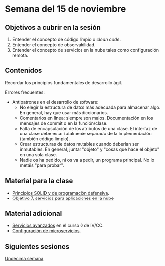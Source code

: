 # Semana del 15 de noviembre


## Objetivos a cubrir en la sesión

1. Entender el concepto de código limpio o *clean code*.
2. Entender el concepto de observabilidad.
3. Entender el concepto de servicios en la nube tales como configuración remota.

## Contenidos

Recordar los principios fundamentales de desarrollo ágil.

Errores frecuentes:

* Antipatrones en el desarrollo de software:
  * No elegir la estructura de datos más adecuada para almacenar algo. En general, hay que usar más diccionarios.
  * Comentarios en línea: siempre son malos. Documentación en los mensajes de commit o en la función/clase.
  * Falta de encapsulación de los atributos de una clase. El interfaz de una
    clase debe estar totalmente separado de la implementación (también código
    limpio).
  * Crear estructuras de datos mutables cuando deberían ser inmutables. En
    general, juntar "objeto" y "cosas que hace el objeto" en una sola clase.
  * Nadie os ha pedido, ni os va a pedir, un programa principal. No lo metáis
    "para probar".
  

## Material para la clase

* [Principios SOLID y de programación defensiva](https://jj.github.io/curso-tdd/temas/a-programar.html).
* [Objetivo 7, servicios para aplicaciones en la nube](http://jj.github.io/IV/documentos/proyecto/7.Servicios)

## Material adicional

* [Servicios avanzados](https://jj.github.io/curso-tdd/temas/servicios.html) en
  el curso 0 de IV/CC.
* [Configuración de microservicios](http://jj.github.io/CC/documentos/temas/Configuracion_microservicios).

## Siguientes sesiones

[Undécima semana](semana-11.md)
